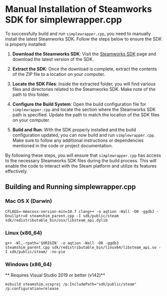 # Manual Installation of Steamworks SDK for simplewrapper.cpp

To successfully build and run `simplewrapper.cpp`, you need to manually install the latest Steamworks SDK. Follow the steps below to ensure the SDK is properly installed:

1. **Download the Steamworks SDK**: Visit the [Steamworks SDK](https://partner.steamgames.com/downloads/steamworks_sdk.zip) page and download the latest version of the SDK.

2. **Extract the SDK**: Once the download is complete, extract the contents of the ZIP file to a location on your computer.

3. **Locate the SDK Files**: Inside the extracted folder, you will find various files and directories related to the Steamworks SDK. Make note of the path to this folder.

4. **Configure the Build System**: Open the build configuration file for `simplewrapper.cpp` and locate the section where the Steamworks SDK path is specified. Update the path to match the location of the SDK files on your computer.

5. **Build and Run**: With the SDK properly installed and the build configuration updated, you can now build and run `simplewrapper.cpp`. Make sure to follow any additional instructions or dependencies mentioned in the code or project documentation.

By following these steps, you will ensure that `simplewrapper.cpp` has access to the necessary Steamworks SDK files during the build process. This will enable the code to interact with the Steam platform and utilize its features effectively.


## Building and Running simplewrapper.cpp

### Mac OS X (Darwin)
```
CFLAGS=-mmacosx-version-min=10.7 clang++ -o aqtion -Wall -O0 -ggdb3 -Dnullptr=0 steamshim_parent.cpp -I sdk/public/steam sdk/redistributable_bin/osx/libsteam_api.dylib
```

### Linux (x86_64)
```
g++ -Wl,-rpath='$ORIGIN' -o aqtion -Wall -O0 -ggdb3 steamshim_parent.cpp sdk/redistributable_bin/linux64/libsteam_api.so -I sdk/public/steam/ -no-pie
```

### Windows (x86_64)
** Requires Visual Studio 2019 or better (v142)**
```
msbuild steamshim.vcxproj /p:IncludePath="sdk/public/steam" /p:configuration=release
```